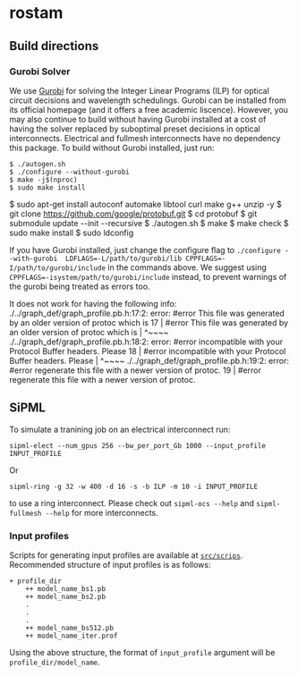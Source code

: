 # rostam

## Build directions
### Gurobi Solver
We use [Gurobi](https://www.gurobi.com) for solving the Integer Linear Programs (ILP) for optical circuit decisions and wavelength schedulings. Gurobi can be installed from its official homepage (and it offers a free academic liscence). However, you may also continue to build without having Gurobi installed at a cost of having the solver replaced by suboptimal preset decisions in optical interconnects. Electrical and fullmesh interconnects have no dependency this package. To build without Gurobi installed, just run:
```
$ ./autogen.sh
$ ./configure --without-gurobi
$ make -j$(nproc)
$ sudo make install
```

$ sudo apt-get install autoconf automake libtool curl make g++ unzip -y
$ git clone https://github.com/google/protobuf.git
$ cd protobuf
$ git submodule update --init --recursive
$ ./autogen.sh
$ make
$ make check
$ sudo make install
$ sudo ldconfig

If you have Gurobi installed, just change the configure flag to  ``./configure --with-gurobi  LDFLAGS=-L/path/to/gurobi/lib CPPFLAGS=-I/path/to/gurobi/include`` in the commands above. We suggest using ``CPPFLAGS=-isystem/path/to/gurobi/include`` instead, to prevent warnings of the gurobi being treated as errors too.  

It does not work for having the following info:
./../graph_def/graph_profile.pb.h:17:2: error: #error This file was generated by an older version of protoc which is
   17 | #error This file was generated by an older version of protoc which is
      |  ^~~~~
./../graph_def/graph_profile.pb.h:18:2: error: #error incompatible with your Protocol Buffer headers. Please
   18 | #error incompatible with your Protocol Buffer headers. Please
      |  ^~~~~
./../graph_def/graph_profile.pb.h:19:2: error: #error regenerate this file with a newer version of protoc.
   19 | #error regenerate this file with a newer version of protoc.
   

## SiPML
To simulate a tranining job on an electrical interconnect run:
```
sipml-elect --num_gpus 256 --bw_per_port_Gb 1000 --input_profile INPUT_PROFILE
```
Or 
```
sipml-ring -g 32 -w 400 -d 16 -s -b ILP -m 10 -i INPUT_PROFILE
```
to use a ring interconnect. Please check out ``sipml-ocs --help`` and ``sipml-fullmesh --help`` for more interconnects.
### Input profiles
Scripts for generating input profiles are available at [``src/scrips``](https://github.com/MLNetwork/rostam/tree/master/src/scripts). Recommended structure of input profiles is as follows:
```
+ profile_dir 
    ++ model_name_bs1.pb
    ++ model_name_bs2.pb
    .
    .
    .
    ++ model_name_bs512.pb
    ++ model_name_iter.prof
```
Using the above structure, the format of ``input_profile`` argument will be ``profile_dir/model_name``.

